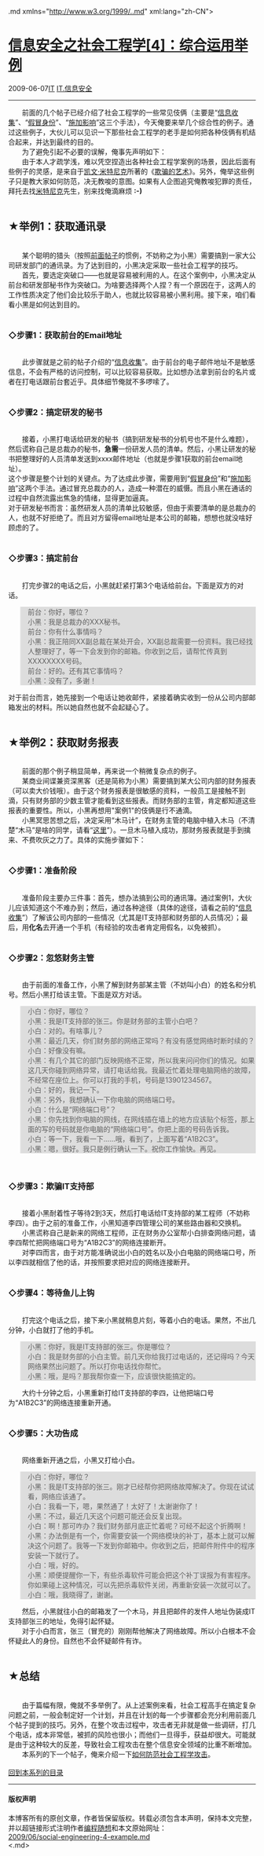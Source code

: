 <!DOCTYPE.md>
.md xmlns="http://www.w3.org/1999/..md" xml:lang="zh-CN">
<head>
<meta http-equiv="Content-Type" content="text.md; charset=utf-8" />
<meta name="generator" content="Python script by program.think@gmail.com" />
<meta name="provider" content="program-think.blogspot.com" />
<link type="text/css" rel="stylesheet" href="../../css/program-think.css" />
<title>信息安全之社会工程学[4]：综合运用举例 - 编程随想的博客</title>
</head>
<body>
<div id="main" style="width:100%;">
<h1><a href="../../index.md" title="回到首页">信息安全之社会工程学[4]：综合运用举例</a></h1>
<div class="post-info"><span class="date-header">2009-06-07</span><a href="../../tags/IT.md" class="tag">IT</a> <a href="../../tags/IT.E4BFA1E681AFE5AE89E585A8.md" class="tag">IT.信息安全</a> </div>
<hr>
<div class="post">
&#12288;&#12288;前面的几个帖子已经介绍了社会工程学的一些常见伎俩（主要是“<a href="../../2009/05/social-engineering-1-gather-information.md">信息收集</a>”、“<a href="../../2009/05/social-engineering-2-pretend.md">假冒身份</a>”、“<a href="../../2009/05/social-engineering-3-influence.md">施加影响</a>”这三个手法），今天俺要来举几个综合性的例子。通过这些例子，大伙儿可以见识一下那些社会工程学的老手是如何把各种伎俩有机结合起来，并达到最终的目的。<!--program-think--><br />&#12288;&#12288;为了避免引起不必要的误解，俺事先声明如下：<br />&#12288;&#12288;由于本人才疏学浅，难以凭空捏造出各种社会工程学案例的场景，因此后面有些例子的灵感，是来自于<a href="http://en.wikipedia.org/wiki/Kevin_Mitnick" rel="nofollow" target="_blank">凯文·米特尼克</a>所著的《<a href="http://en.wikipedia.org/wiki/The_Art_of_Deception" rel="nofollow" target="_blank">欺骗的艺术</a>》。另外，俺举这些例子只是教大家如何防范，决无教唆的意图。如果有人企图追究俺教唆犯罪的责任，拜托去找<a href="http://en.wikipedia.org/wiki/Kevin_Mitnick" rel="nofollow" target="_blank">米特尼克</a>先生，别来找俺滴麻烦 <b>:-)</b><br /><br /><h2>★举例1：获取通讯录</h2><br />&#12288;&#12288;某个聪明的猎头（按照<a href="../../2009/05/social-engineering-2-pretend.md">前面帖子</a>的惯例，不妨称之为小黑）需要搞到一家大公司研发部门的通讯录。为了达到目的，小黑决定采取一些社会工程学的技巧。<br />&#12288;&#12288;首先，要选定突破口——也就是容易被利用的人。在这个案例中，小黑决定从前台和研发部秘书作为突破口。为啥要选择两个人捏？有一个原因在于，这两人的工作性质决定了他们会比较乐于助人，也就比较容易被小黑利用。接下来，咱们看看小黑是如何达到目的。<br /><br /><h3>◇步骤1：获取前台的Email地址</h3><br />&#12288;&#12288;此步骤就是之前的帖子介绍的“<a href="../../2009/05/social-engineering-1-gather-information.md">信息收集</a>”。由于前台的电子邮件地址不是敏感信息，不会有严格的访问控制，可以比较容易获取。比如想办法拿到前台的名片或者在打电话跟前台套近乎。具体细节俺就不多啰嗦了。<br /><br /><h3>◇步骤2：搞定研发的秘书</h3><br />&#12288;&#12288;接着，小黑打电话给研发的秘书（搞到研发秘书的分机号也不是什么难题），然后谎称自己是总裁办的秘书，<b>急需</b>一份研发人员的清单。然后，小黑让研发的秘书把整理好的人员清单发送到xxxx邮件地址（也就是步骤1获取的前台email地址）。<br />这个步骤是整个计划的关键点。为了达成此步骤，需要用到“<a href="../../2009/05/social-engineering-2-pretend.md">假冒身份</a>”和“<a href="../../2009/05/social-engineering-3-influence.md">施加影响</a>”这两个手法。通过冒充总裁办的人，造成一种潜在的威慑。而且小黑在通话的过程中自然流露出焦急的情绪，显得更加逼真。<br />对于研发秘书而言：虽然研发人员的清单比较敏感，但由于索要清单的是总裁办的人，也就不好拒绝了。而且对方留得email地址是本公司的邮箱，想想也就没啥好顾虑的了。<br /><br /><h3>◇步骤3：搞定前台</h3><br />&#12288;&#12288;打完步骤2的电话之后，小黑就赶紧打第3个电话给前台。下面是双方的对话。<br /><blockquote style="background-color:#DDD;">前台：你好，哪位？<br />小黑：我是总裁办的XXX秘书。<br />前台：你有什么事情吗？<br />小黑：我正陪同XX副总裁在某处开会，XX副总裁需要一份资料。我已经找人整理好了，等一下会发到你的邮箱。你收到之后，请帮忙传真到XXXXXXXX号码。<br />前台：好的。还有其它事情吗？<br />小黑：没有了，多谢！</blockquote>对于前台而言，她先接到一个电话让她收邮件，紧接着确实收到一份从公司内部邮箱发出的材料。所以她自然也就不会起疑心了。<br /><br /><h2>★举例2：获取财务报表</h2><br />&#12288;&#12288;前面的那个例子稍显简单，再来说一个稍微复杂点的例子。<br />&#12288;&#12288;某商业间谍兼资深黑客（还是简称为小黑）需要搞到某大公司内部的财务报表（可以卖大价钱哦）。由于这个财务报表是很敏感的资料，一般员工是接触不到滴，只有财务部的少数主管才能看到这些报表。而财务部的主管，肯定都知道这些报表的重要性。所以，小黑再想用"案例1"的伎俩是行不通滴。<br />&#12288;&#12288;小黑冥思苦想之后，决定采用“木马计”，在财务主管的电脑中植入木马（不清楚“木马”是啥的同学，请看“<a href="http://baike.baidu.com/view/931.htm#2" target="_blank" rel="nofollow">这里</a>”）。一旦木马植入成功，那财务报表就是手到擒来、不费吹灰之力了。具体的实施步骤如下：<br /><br /><h3>◇步骤1：准备阶段</h3><br />&#12288;&#12288;准备阶段主要办三件事：首先，想办法搞到公司的通讯簿。通过案例1，大伙儿应该知道这个不难办到；然后，通过各种途径（具体的途径，请看之前的“<a href="../../2009/05/social-engineering-1-gather-information.md">信息收集</a>”）了解该公司内部的一些情况（尤其是IT支持部和财务部的人员情况）；最后，用<b>化名</b>去开通一个手机（有经验的攻击者肯定用假名，以免被抓）。<br /><br /><h3>◇步骤2：忽悠财务主管</h3><br />&#12288;&#12288;由于前面的准备工作，小黑了解到财务部某主管（不妨叫小白）的姓名和分机号。然后小黑打给该主管。下面是双方对话。<br /><blockquote style="background-color:#DDD;">小白：你好，哪位？<br />小黑：我是IT支持部的张三。你是财务部的主管小白吧？<br />小白：对的。有啥事儿？<br />小黑：最近几天，你们财务部的网络正常吗？有没有感觉网络时断时续的？<br />小白：好像没有嘛。<br />小黑：有几个其它的部门反映网络不正常，所以我来问问你们的情况。如果这几天你碰到网络异常，请打电话给我。我最近忙着处理电脑网络的故障，不经常在座位上。你可以打我的手机，号码是13901234567。<br />小白：好的，我记一下。<br />小黑：另外，我想确认一下你电脑的网络端口号。<br />小白：什么是“网络端口号”？<br />小黑：你先找到你电脑的网线，在网线插在墙上的地方应该贴个标签，那上面的写的号码就是你电脑的“网络端口号”。你把上面的号码告诉我。<br />小白：等一下，我看一下......哦，看到了，上面写着“A1B2C3”。<br />小黑：嗯，很好。我只是例行确认一下。祝你工作愉快。再见。</blockquote><br /><h3>◇步骤3：欺骗IT支持部</h3><br />&#12288;&#12288;接着小黑耐着性子等待2到3天，然后打电话给IT支持部的某工程师（不妨称李四）。由于之前的准备工作，小黑知道李四管理公司的某些路由器和交换机。<br />&#12288;&#12288;小黑谎称自己是新来的网络工程师，正在财务办公室帮小白排查网络问题，请李四帮忙把网络端口号为“A1B2C3”的网络连接断开。<br />&#12288;&#12288;对李四而言，由于对方能准确说出小白的姓名以及小白电脑的网络端口号，所以李四就相信了他的话，并按照要求把对应的网络连接断开。<br /><br /><h3>◇步骤4：等待鱼儿上钩</h3><br />&#12288;&#12288;打完这个电话之后，接下来小黑就稍息片刻，等着小白的电话。果然，不出几分钟，小白就打了他的手机。<br /><blockquote style="background-color:#DDD;">小黑：你好，我是IT支持部的张三。你是哪位？<br />小白：我是财务部的小白主管。前几天你给我打过电话的，还记得吗？今天网络果然出问题了。所以打你电话找你帮忙。<br />小黑：哦，是吗？那我帮你查一下，应该很快能搞定的。</blockquote>&#12288;&#12288;大约十分钟之后，小黑重新打给IT支持部的李四，让他把端口号为“A1B2C3”的网络连接重新开通。<br /><br /><h3>◇步骤5：大功告成</h3><br />&#12288;&#12288;网络重新开通之后，小黑又打给小白。<br /><blockquote style="background-color:#DDD;">小白：你好，哪位？<br />小黑：我是IT支持部的张三。刚才已经帮你把网络故障解决了。你现在试试看，网络应该通了。<br />小白：我看一下，嗯，果然通了！太好了！太谢谢你了！<br />小黑：不过，最近几天这个问题可能还会反复出现。<br />小白：啊！那可咋办？我们财务部月底正忙着呢？可经不起这个折腾啊！<br />小黑：办法倒是有一个，你需要安装一个网络模块的补丁，基本上就可以解决这个问题了。我等一下发到你邮箱中。你收到之后，把邮件附件中的程序安装一下就行了。<br />小白：哦，好的。<br />小黑：顺便提醒你一下，有些杀毒软件可能会把这个补丁误报为有害程序。你如果碰上这种情况，可以先把杀毒软件关闭，再重新安装一次就可以了。<br />小白：哦，我晓得了，谢谢。</blockquote>&#12288;&#12288;然后，小黑就往小白的邮箱发了一个木马，并且把邮件的发件人地址伪装成IT支持部张三的地址，免得引起怀疑。<br />&#12288;&#12288;对于小白而言，张三（冒充的）刚刚帮他解决了网络故障。所以小白根本不会怀疑此人的身份。自然也不会怀疑邮件有诈。<br /><br /><h2>★总结</h2><br />&#12288;&#12288;由于篇幅有限，俺就不多举例了。从上述案例来看，社会工程高手在搞定复杂问题之前，一般会制定好一个计划，并且在计划的每一个步骤都会充分利用前面几个帖子提到的技巧。另外，在整个攻击过程中，攻击者无非就是做一些调研，打几个电话，成本非常低，被抓的风险也很小；而他们一旦得手，获益却很大。可能就是由于这种较大的反差，导致社会工程攻击在整个信息安全领域的比重不断增加。<br />&#12288;&#12288;本系列的下一个帖子，俺来介绍一下<a href="../../2009/07/social-engineering-5-defend.md">如何防范社会工程学攻击</a>。<br /><br /><a href="../../2009/05/social-engineering-0-overview.md#index">回到本系列的目录</a><div class="blogger-post-footer">
</div>
<hr>
<div class="copyright">
<h4>版权声明</h4>
本博客所有的原创文章，作者皆保留版权。转载必须包含本声明，保持本文完整，并以超链接形式注明作者<a href="mailto:program.think@gmail.com">编程随想</a>和本文原始网址：<br>
<a href="2009/06/social-engineering-4-example.md">2009/06/social-engineering-4-example.md</a>
</div>
</div>
</body>
<.md>
